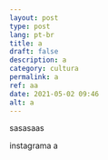 ```yaml
---
layout: post
type: post
lang: pt-br
title: a
draft: false
description: a
category: cultura
permalink: a
ref: aa
date: 2021-05-02 09:46
alt: a
---
```

sasasaas

instagrama a